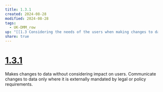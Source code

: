 ```yaml
---
title: 1.3.1
created: 2024-08-28
modified: 2024-08-28
tags:
  - UK-DMM_row
up: "[[1.3 Considering the needs of the users when making changes to data]]"
share: true
---
```

# [1.3.1](1.3.1.md)

Makes changes to data without considering impact on users. Communicate changes to data only where it is externally mandated by legal or policy requirements.

